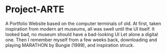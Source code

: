 # Project-ARTE
A Portfolio Website based on the computer terminals of old. At first, taken inspiration from modern art museums, all was swell until the UI itself. It looked bad, no museum should have a bad-looking UI Let alone a digital one. Then I remember myself from a few weeks back, downloading and playing MARATHON by Bungie (1999), and inspiration struck.
